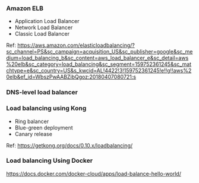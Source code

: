 ### Amazon ELB
- Application Load Balancer
- Network Load Balancer
- Classic Load Balancer

Ref:
https://aws.amazon.com/elasticloadbalancing/?sc_channel=PS&sc_campaign=acquisition_US&sc_publisher=google&sc_medium=load_balancing_b&sc_content=aws_load_balancer_e&sc_detail=aws%20elb&sc_category=load_balancing&sc_segment=159752361245&sc_matchtype=e&sc_country=US&s_kwcid=AL!4422!3!159752361245!e!!g!!aws%20elb&ef_id=WbszPwAABZibQgoz:20180407080721:s

### DNS-level load balancer

### Load balancing using Kong
- Ring balancer
- Blue-green deployment
- Canary release

Ref:
https://getkong.org/docs/0.10.x/loadbalancing/

### Load balancing Using Docker
https://docs.docker.com/docker-cloud/apps/load-balance-hello-world/

